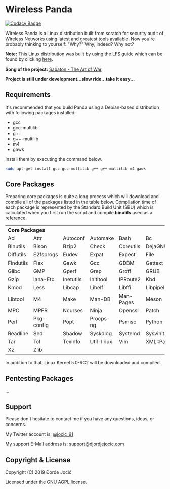 # Wireless Panda

[![Codacy Badge](https://api.codacy.com/project/badge/Grade/65ca3c47e17f46a2b25fd6a9377fb189)](https://www.codacy.com/app/jocic/Linux.WirelessPanda?utm_source=github.com&amp;utm_medium=referral&amp;utm_content=jocic/Linux.WirelessPanda&amp;utm_campaign=Badge_Grade)

Wireless Panda is a Linux distribution built from scratch for security audit of Wireless Networks using latest and greatest tools available. Now you're probably thinking to yourself: "Why?" Why, indeed? Why not?

**Note:** This Linux distribution was built by using the LFS guide which can be found by clicking [here](https://www.tldp.org/LDP/lfs/LFS-BOOK-6.1.1-NOCHUNKS.html).

**Song of the project:** [Sabaton - The Art of War](https://www.youtube.com/watch?v=aYoK1N90KDk)

**Project is still under development...slow ride...take it easy...**

## Requirements

It's recommended that you build Panda using a Debian-based distribution with following packages installed:

* gcc
* gcc-multilib
* g++
* g++-multilib
* m4
* gawk

Install them by executing the command below.

```bash
sudo apt-get install gcc gcc-multilib g++ g++-multilib m4 gawk
```

## Core Packages

Preparing core packages is quite a long process which will download and compile all of the packages listed in the table below. Compilation time of each package is represented by the Standard Build Unit (SBU) which is calculated when you first run the script and compile **binutils** used as a reference.

<table>
    <tr>
        <td colspan="6">
            <strong>Core Packages</strong>
        </td>
    </tr>
    <tr>
        <td>Acl</td>
        <td>Attr</td>
        <td>Autoconf</td>
        <td>Automake</td>
        <td>Bash</td>
        <td>Bc</td>
    </tr>
    <tr>
        <td>Binutils</td>
        <td>Bison</td>
        <td>Bzip2</td>
        <td>Check</td>
        <td>Coreutils</td>
        <td>DejaGNU</td>
    </tr>
    <tr>
        <td>Diffutils</td>
        <td>E2fsprogs</td>
        <td>Eudev</td>
        <td>Expat</td>
        <td>Expect</td>
        <td>File</td>
    <tr>
        <td>Findutils</td>
        <td>Flex</td>
        <td>Gawk</td>
        <td>Gcc</td>
        <td>GDBM</td>
        <td>Gettext</td>
    <tr>
        <td>Glibc</td>
        <td>GMP</td>
        <td>Gperf</td>
        <td>Grep</td>
        <td>Groff</td>
        <td>GRUB</td>
    <tr>
        <td>Gzip</td>
        <td>Iana-Etc</td>
        <td>Inetutils</td>
        <td>Initltool</td>
        <td>IPRoute2</td>
        <td>Kbd</td>
    <tr>
        <td>Kmod</td>
        <td>Less</td>
        <td>Libcap</td>
        <td>Libelf</td>
        <td>Libffi</td>
        <td>Libpipeline</td>
    <tr>
        <td>Libtool</td>
        <td>M4</td>
        <td>Make</td>
        <td>Man-DB</td>
        <td>Man-Pages</td>
        <td>Meson</td>
    <tr>
        <td>MPC</td>
        <td>MPFR</td>
        <td>Ncurses</td>
        <td>Ninja</td>
        <td>Openssl</td>
        <td>Patch</td>
    <tr>
        <td>Perl</td>
        <td>Pkg-config</td>
        <td>Popt</td>
        <td>Procps-ng</td>
        <td>Psmisc</td>
        <td>Python</td>
    <tr>
        <td>Readline</td>
        <td>Sed</td>
        <td>Shadow</td>
        <td>Syskdlog</td>
        <td>Systemd</td>
        <td>Sysvinit</td>
    <tr>
        <td>Tar</td>
        <td>Tcl</td>
        <td>Texinfo</td>
        <td>Util-linux</td>
        <td>Vim</td>
        <td>XML::Parser</td>
    <tr>
        <td>Xz</td>
        <td>Zlib</td>
        <td>&nbsp;</td>
        <td>&nbsp;</td>
        <td>&nbsp;</td>
        <td>&nbsp;</td>
    </tr>
</table>

In addition to that, Linux Kernel 5.0-RC2 will be downloaded and compiled.

## Pentesting Packages

...

## Support

Please don't hesitate to contact me if you have any questions, ideas, or concerns.

My Twitter account is: [@jocic_91](https://www.twitter.com/jocic_91)

My support E-Mail address is: [support@djordjejocic.com](mailto:support@djordjejocic.com)

## Copyright & License

Copyright (C) 2019 Đorđe Jocić

Licensed under the GNU AGPL license.